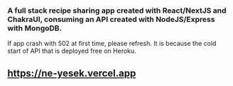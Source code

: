 ### A full stack recipe sharing app created with React/NextJS and ChakraUI, consuming an API created with NodeJS/Express with MongoDB.
If app crash with 502 at first time, please refresh. It is because the cold start of API that is deployed free on Heroku.
## https://ne-yesek.vercel.app

